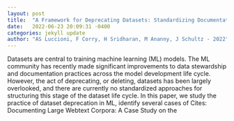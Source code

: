 ```yaml
---
layout: post
title:  "A Framework for Deprecating Datasets: Standardizing Documentation, Identification, and Communication"
date:   2022-06-23 20:09:31 -0400
categories: jekyll update
author: "AS Luccioni, F Corry, H Sridharan, M Ananny, J Schultz - 2022"
---
```

Datasets are central to training machine learning (ML) models. The ML community has recently made significant improvements to data stewardship and documentation practices across the model development life cycle. However, the act of deprecating, or deleting, datasets has been largely overlooked, and there are currently no standardized approaches for structuring this stage of the dataset life cycle. In this paper, we study the practice of dataset deprecation in ML, identify several cases of 
Cites: Documenting Large Webtext Corpora: A Case Study on the